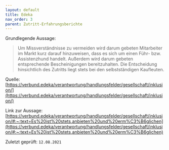 ```yaml
---
layout: default
title: Edeka
nav_order: 3
parent: Zutritt-Erfahrungsberichte
---
```


Grundlegende Aussage: 

> Um Missverständnisse zu vermeiden wird darum gebeten Mitarbeiter im
> Markt kurz darauf hinzuweisen, dass es sich um einen Führ- bzw.
> Assistenzhund handelt. Außerdem wird darum gebeten entsprechende
> Bescheinigungen bereitzuhalten. Die Entscheidung hinsichtlich des
> Zutritts liegt stets bei den selbstständigen Kaufleuten.

Quelle:
[https://verbund.edeka/verantwortung/handlungsfelder/gesellschaft/inklusion/](https://verbund.edeka/verantwortung/handlungsfelder/gesellschaft/inklusion/)

Link zur Aussage: [https://verbund.edeka/verantwortung/handlungsfelder/gesellschaft/inklusion/#:~:text=Es%20ist%20stets,anbieten%20und%20erm%C3%B6glichen](https://verbund.edeka/verantwortung/handlungsfelder/gesellschaft/inklusion/#:~:text=Es%20ist%20stets,anbieten%20und%20erm%C3%B6glichen)

Zuletzt geprüft: `12.08.2021`